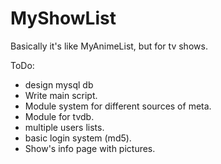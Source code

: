 # MyShowList
Basically it's like MyAnimeList, but for tv shows.

ToDo:
- design mysql db
- Write main script.
- Module system for different sources of meta.
- Module for tvdb.
- multiple users lists.
- basic login system (md5).
- Show's info page with pictures.
